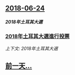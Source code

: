 ## [2018-06-24](/news/2018/06/24/index.md)

##### 2018年土耳其大選
### [2018年土耳其大選進行投票 ](/news/2018/06/24/2018年土耳其大選進行投票.md)
_上下文: 2018年土耳其大選_

## [前一天...](/news/2018/06/22/index.md)

